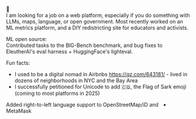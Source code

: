 👋 <br/>
 I am looking for a job on a web platform, especially if you do something with LLMs, maps, language, or open government.
 Most recently worked on an ML metrics platform, and a DIY redistricting site for educators and activists.

ML open source:<br/>
Contributed tasks to the BIG-Bench benchmark, and bug fixes to EleutherAI's eval harness + HuggingFace's lighteval.

Fun facts:
 - I used to be a digital nomad in Airbnbs https://qz.com/643181/ - lived in dozens of neighborhoods in NYC and the Bay Area
 - I successfully petitioned for Unicode to add 🇨🇶, the Flag of Sark emoji (coming to most platforms in 2025)
<li dir="rtl">Added right-to-left language support to OpenStreetMap/iD and MetaMask
</li>
